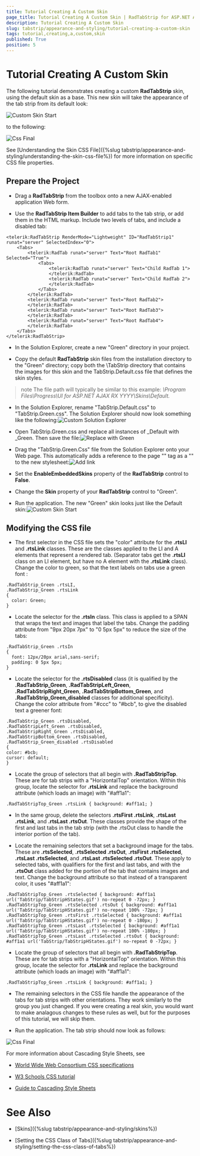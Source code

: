 ```yaml
---
title: Tutorial Creating A Custom Skin
page_title: Tutorial Creating A Custom Skin | RadTabStrip for ASP.NET AJAX Documentation
description: Tutorial Creating A Custom Skin
slug: tabstrip/appearance-and-styling/tutorial-creating-a-custom-skin
tags: tutorial,creating,a,custom,skin
published: True
position: 5
---
```


# Tutorial Creating A Custom Skin


The following tutorial demonstrates creating a custom **RadTabStrip** skin, using the default skin as a base. This new skin will take the appearance of the tab strip from its default look:

![Custom Skin Start](images/tabstrip_customskinstart.png)

to the following:

![Css Final](images/tabstrip_cssfinal.png)

See [Understanding the Skin CSS File]({%slug tabstrip/appearance-and-styling/understanding-the-skin-css-file%}) for more information on specific CSS file properties.

## Prepare the Project

* Drag a **RadTabStrip** from the toolbox onto a new AJAX-enabled application Web form.

* Use the **RadTabStrip Item Builder** to add tabs to the tab strip, or add them in the HTML markup. Include two levels of tabs, and include a disabled tab:

````ASPNET	 
<telerik:RadTabStrip RenderMode="Lightweight" ID="RadTabStrip1" runat="server" SelectedIndex="0">
    <Tabs>
        <telerik:RadTab runat="server" Text="Root RadTab1" Selected="True">
            <Tabs>
                <telerik:RadTab runat="server" Text="Child RadTab 1">
                </telerik:RadTab>
                <telerik:RadTab runat="server" Text="Child RadTab 2">
                </telerik:RadTab>
            </Tabs>
        </telerik:RadTab>
        <telerik:RadTab runat="server" Text="Root RadTab2">
        </telerik:RadTab>
        <telerik:RadTab runat="server" Text="Root RadTab3">
        </telerik:RadTab>
        <telerik:RadTab runat="server" Text="Root RadTab4">
        </telerik:RadTab>
    </Tabs>
</telerik:RadTabStrip>
````


* In the Solution Explorer, create a new "Green" directory in your project.

* Copy the default **RadTabStrip** skin files from the installation directory to the "Green" directory; copy both the \TabStrip directory that contains the images for this skin and the TabStrip.Default.css file that defines the skin styles.

>note The file path will typically be similar to this example: *\Program Files\Progress\UI for ASP.NET AJAX RX YYYY\Skins\Default.* 
>


* In the Solution Explorer, rename "TabStrip.Default.css" to "TabStrip.Green.css". The Solution Explorer should now look something like the following:![Custom Solution Explorer](images/tabStrip_customskinsolutionexplorer.png)

* Open TabStrip.Green.css and replace all instances of _Default with _Green. Then save the file:![Replace with Green](images/tabstrip_replacewithgreen.png)

* Drag the "TabStrip.Green.Css" file from the Solution Explorer onto your Web page. This automatically adds a reference to the page "<head>" tag as a "<link>" to the new stylesheet:![Add link](images/tabstrip_addlink.png)

* Set the **EnableEmbeddedSkins** property of the **RadTabStrip** control to **False**.

* Change the **Skin** property of your **RadTabStrip** control to "Green".

* Run the application. The new "Green" skin looks just like the Default skin:![Custom Skin Start](images/tabstrip_customskinstart.png)

## Modifying the CSS file

* The first selector in the CSS file sets the "color" attribute for the **.rtsLI** and **.rtsLink** classes. These are the classes applied to the LI and A elements that represent a rendered tab. (Separator tabs get the **.rtsLI** class on an LI element, but have no A element with the **.rtsLink** class). Change the color to green, so that the text labels on tabs use a green font :

````ASPNET	
.RadTabStrip_Green .rtsLI,
.RadTabStrip_Green .rtsLink
{
  color: Green;
} 	
````

* Locate the selector for the **.rtsIn** class. This class is applied to a SPAN that wraps the text and images that label the tabs. Change the padding attribute from "9px 20px 7px" to "0 5px 5px" to reduce the size of the tabs:

````ASPNET	     
.RadTabStrip_Green .rtsIn
{
  font: 12px/20px arial,sans-serif;
  padding: 0 5px 5px;
} 				
````

* Locate the selector for the **.rtsDisabled** class (it is qualified by the **.RadTabStrip_Green**, **.RadTabStripLeft_Green**, **.RadTabStripRight_Green**, **.RadTabStripBottom_Green**, and **.RadTabStrip_Green_disabled** classes for additional specificity). Change the color attribute from "#ccc" to "#bcb", to give the disabled text a greener font:

````ASPNET	
.RadTabStrip_Green .rtsDisabled,
.RadTabStripLeft_Green .rtsDisabled,
.RadTabStripRight_Green .rtsDisabled,
.RadTabStripBottom_Green .rtsDisabled,
.RadTabStrip_Green_disabled .rtsDisabled
{
color: #bcb;
cursor: default;
} 	
````


* Locate the group of selectors that all begin with **.RadTabStripTop**. These are for tab strips with a "HorizontalTop" orientation. Within this group, locate the selector for **.rtsLink** and replace the background attribute (which loads an image) with "#aff1a1":

````ASPNET	     
.RadTabStripTop_Green .rtsLink { background: #aff1a1; }				
````


* In the same group, delete the selectors **.rtsFirst .rtsLink**, **.rtsLast .rtsLink**, and **.rtsLast .rtsOut**. These classes provide the shape of the first and last tabs in the tab strip (with the .rtsOut class to handle the interior portion of the tab).

* Locate the remaining selectors that set a background image for the tabs. These are **.rtsSelected**, **.rtsSelected .rtsOut**, **.rtsFirst .rtsSelected**, **.rtsLast .rtsSelected**, and **.rtsLast .rtsSelected .rtsOut**. These apply to selected tabs, with qualifiers for the first and last tabs, and with the **.rtsOut** class added for the portion of the tab that contains images and text. Change the background attribute so that instead of a transparent color, it uses "#aff1a1":

````ASPNET
.RadTabStripTop_Green .rtsSelected { background: #aff1a1 url('TabStrip/TabStripHStates.gif') no-repeat 0 -72px; }
.RadTabStripTop_Green .rtsSelected .rtsOut { background: #aff1a1 url('TabStrip/TabStripHStates.gif') no-repeat 100% -72px; }
.RadTabStripTop_Green .rtsFirst .rtsSelected { background: #aff1a1 url('TabStrip/TabStripHStates.gif') no-repeat 0 -180px; }
.RadTabStripTop_Green .rtsLast .rtsSelected { background: #aff1a1 url('TabStrip/TabStripHStates.gif') no-repeat 100% -180px; }
.RadTabStripTop_Green .rtsLast .rtsSelected .rtsOut { background: #aff1a1 url('TabStrip/TabStripHStates.gif') no-repeat 0 -72px; } 
````

* Locate the group of selectors that all begin with **.RadTabStripTop**. These are for tab strips with a "HorizontalTop" orientation. Within this group, locate the selector for **.rtsLink** and replace the background attribute (which loads an image) with "#aff1a1":

````ASPNET	     
.RadTabStripTop_Green .rtsLink { background: #aff1a1; }				
````

* The remaining selectors in the CSS file handle the appearance of the tabs for tab strips with other orientations. They work similarly to the group you just changed. If you were creating a real skin, you would want to make analagous changes to these rules as well, but for the purposes of this tutorial, we will skip them.

* Run the application. The tab strip should now look as follows:

![Css Final](images/tabstrip_cssfinal.png)

For more information about Cascading Style Sheets, see

* [World Wide Web Consortium CSS specifications](http://www.w3.org/Style/CSS/)

* [W3 Schools CSS tutorial](http://www.w3schools.com/css/default.asp)

* [Guide to Cascading Style Sheets](http://www.htmlhelp.com/reference/css/)

# See Also

 * [Skins]({%slug tabstrip/appearance-and-styling/skins%})

 * [Setting the CSS Class of Tabs]({%slug tabstrip/appearance-and-styling/setting-the-css-class-of-tabs%})
